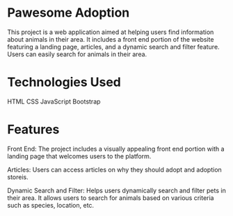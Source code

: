 # **Pawesome Adoption**
This project is a web application aimed at helping users find information about animals in their area. It includes a front end portion of the website featuring a landing page, articles, and a dynamic search and filter feature. Users can easily search for animals in their area.

# **Technologies Used**
HTML
CSS
JavaScript
Bootstrap

# **Features**
Front End: The project includes a visually appealing front end portion with a landing page that welcomes users to the platform.

Articles: Users can access articles on why they should adopt and adoption storeis.

Dynamic Search and Filter: Helps users dynamically search and filter pets in their area. It allows users to search for animals based on various criteria such as species, location, etc.
